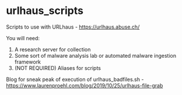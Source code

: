 # urlhaus_scripts

Scripts to use with URLhaus - https://urlhaus.abuse.ch/

You will need:
  1. A research server for collection
  2. Some sort of malware analysis lab or automated malware ingestion framework 
  3. (NOT REQUIRED) Aliases for scripts

Blog for sneak peak of execution of urlhaus_badfiles.sh - https://www.laurenproehl.com/blog/2019/10/25/urlhaus-file-grab

